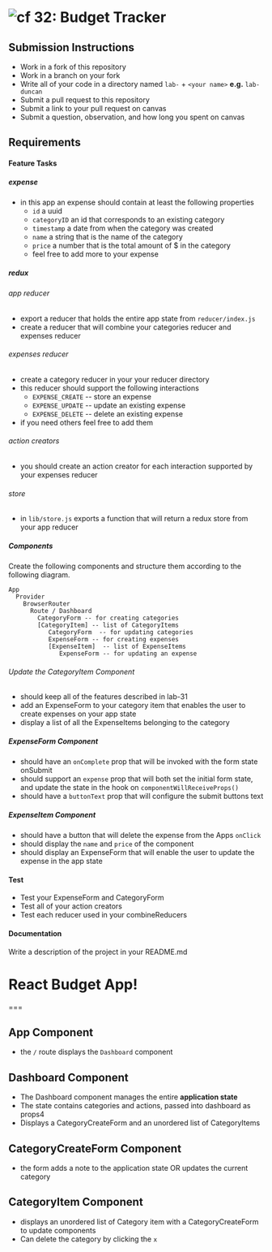 ![cf](http://i.imgur.com/7v5ASc8.png) 32: Budget Tracker
===

## Submission Instructions
  * Work in a fork of this repository
  * Work in a branch on your fork
  * Write all of your code in a directory named `lab-` + `<your name>` **e.g.** `lab-duncan`
  * Submit a pull request to this repository
  * Submit a link to your pull request on canvas
  * Submit a question, observation, and how long you spent on canvas 

## Requirements  
#### Feature Tasks 
##### expense
* in this app an expense should contain at least the following properties
  * `id` a uuid
  * `categoryID` an id that corresponds to an existing category
  * `timestamp` a date from when the category was created
  * `name` a string that is the name of the category
  * `price` a number that is the total amount of $ in the category 
  * feel free to add more to your expense

##### redux
###### app reducer
* export a reducer that holds the entire app state from `reducer/index.js`
* create a reducer that will combine your categories reducer and expenses reducer

###### expenses reducer
* create a category reducer in your your reducer directory
* this reducer should support the following interactions 
  * `EXPENSE_CREATE` -- store an expense
  * `EXPENSE_UPDATE` -- update an existing expense
  * `EXPENSE_DELETE` -- delete an existing expense
* if you need others feel free to add them

###### action creators
* you should create an action creator for each interaction supported by your expenses reducer

###### store
* in `lib/store.js` exports a function that will return a redux store from your app reducer

##### Components
Create the following components and structure them according to the following diagram.  
``` 
App
  Provider 
    BrowserRouter
      Route / Dashboard
        CategoryForm -- for creating categories
        [CategoryItem] -- list of CategoryItems
           CategoryForm  -- for updating categories
           ExpenseForm -- for creating expenses
           [ExpenseItem]  -- list of ExpenseItems
              ExpenseForm -- for updating an expense
```

###### Update the CategoryItem Component
* should keep all of the features described in lab-31
* add an ExpenseForm to your category item that enables the user to create expenses on your app state
* display a list of all the ExpenseItems belonging to the category

##### ExpenseForm Component 
* should have an `onComplete` prop that will be invoked with the form state onSubmit
* should support an `expense` prop that will both set the initial form state, and update the state in the hook on `componentWillReceiveProps()`
* should have a `buttonText` prop that will configure the submit buttons text

##### ExpenseItem Component 
* should have a button that will delete the expense from the Apps `onClick`
* should display the `name` and `price` of the component
* should display an ExpenseForm that will enable the user to update the expense in the app state

#### Test
* Test your ExpenseForm and CategoryForm
* Test all of your action creators
* Test each reducer used in your combineReducers

#### Documentation  
Write a description of the project in your README.md
# React Budget App!
===

## App Component
* the `/` route displays the `Dashboard` component

## Dashboard Component 
* The Dashboard component manages the entire **application state**
* The state contains categories and actions, passed into dashboard as props4
* Displays a CategoryCreateForm and an unordered list of CategoryItems

## CategoryCreateForm Component
* the form adds a note to the application state OR updates the current category 


## CategoryItem Component 
* displays an unordered list of Category item with a CategoryCreateForm to update components
* Can delete the category by clicking the `x`
